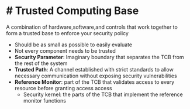 # # Trusted Computing Base
A combination of hardware,software,and controls that work together to form a trusted base to enforce your 
security policy


- Should be as small as possible to easily evaluate
- Not every component needs to be trusted
- **Security Parameter**: Imaginary boundary that separates the TCB from the rest of the system
- **Trusted Path**: A channel established with strict standards to allow necessary communication without
  exposing security vulnerabilities
- **Reference Monitor**: part of the TCB that validates access to every resource before granting access access
  - Security kernel: the parts of the TCB that implement the reference monitor functions
